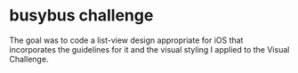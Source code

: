 # busybus challenge

The goal was to code a list-view design appropriate for iOS that incorporates the guidelines for it and the visual styling I applied to the Visual Challenge.
